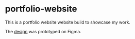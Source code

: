 # portfolio-website
This is a portfolio website website build to showcase my work.

The <a href="https://www.figma.com/file/YFmIi4XdAsGfd1B9Frk6vV/Portfolio-v3?node-id=0%3A1">design<a> was prototyped on Figma.
